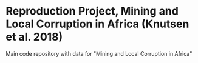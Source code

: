# Reproduction Project, Mining and Local Corruption in Africa (Knutsen et al. 2018)
Main code repository with data for "Mining and Local Corruption in Africa"
